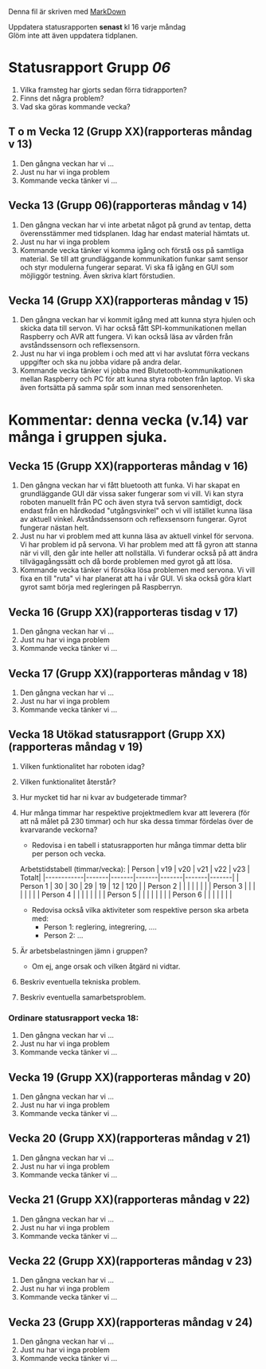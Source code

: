 Denna fil är skriven med [MarkDown](https://www.markdownguide.org/basic-syntax/)

Uppdatera statusrapporten **senast** kl 16 varje måndag  
Glöm inte att även uppdatera tidplanen.

# Statusrapport Grupp *06*

1. Vilka framsteg har gjorts sedan förra tidrapporten?
2. Finns det några problem?
3. Vad ska göras kommande vecka?

## T o m Vecka 12 (Grupp XX)(rapporteras måndag v 13)
1. Den gångna veckan har vi ...
2. Just nu har vi inga problem
3. Kommande vecka tänker vi ...

## Vecka 13 (Grupp 06)(rapporteras måndag v 14)
1. Den gångna veckan har vi inte arbetat något på grund av tentap, detta överensstämmer med tidsplanen. Idag har endast material hämtats ut. 
2. Just nu har vi inga problem
3. Kommande vecka tänker vi komma igång och förstå oss på samtliga material. Se till att grundläggande kommunikation funkar samt sensor och styr modulerna fungerar separat. Vi ska få igång en GUI som möjliggör testning. Även skriva klart förstudien. 

## Vecka 14 (Grupp XX)(rapporteras måndag v 15)
1. Den gångna veckan har vi kommit igång med att kunna styra hjulen och skicka data till servon. Vi har också fått SPI-kommunikationen mellan Raspberry och AVR att fungera. Vi kan också läsa av vården från avståndssensorn och reflexsensorn.
2. Just nu har vi inga problem i och med att vi har avslutat förra veckans uppgifter och ska nu jobba vidare på andra delar.
3. Kommande vecka tänker vi jobba med Blutetooth-kommunikationen mellan Raspberry och PC för att kunna styra roboten från laptop. Vi ska även fortsätta på samma spår som innan med sensorenheten. 
# Kommentar: denna vecka (v.14) var många i gruppen sjuka.

## Vecka 15 (Grupp XX)(rapporteras måndag v 16)
1. Den gångna veckan har vi fått bluetooth att funka. Vi har skapat en grundläggande GUI där vissa saker fungerar som vi vill. Vi kan styra roboten manuellt från PC och även styra två servon samtidigt, dock endast från en hårdkodad "utgångsvinkel" och vi vill istället kunna läsa av aktuell vinkel. Avståndssensorn och reflexsensorn fungerar. Gyrot fungerar nästan helt.
2. Just nu har vi problem med att kunna läsa av aktuell vinkel för servona. Vi har problem id på servona. Vi har problem med att få gyron att stanna när vi vill, den går inte heller att nollställa. Vi funderar också på att ändra tillvägagångssätt och då borde problemen med gyrot gå att lösa.
3. Kommande vecka tänker vi försöka lösa problemen med servona. Vi vill fixa en till "ruta" vi har planerat att ha i vår GUI. Vi ska också göra klart gyrot samt börja med regleringen på Raspberryn. 

## Vecka 16 (Grupp XX)(rapporteras tisdag v 17)
1. Den gångna veckan har vi ...
2. Just nu har vi inga problem
3. Kommande vecka tänker vi ...

## Vecka 17 (Grupp XX)(rapporteras måndag v 18)
1. Den gångna veckan har vi ...
2. Just nu har vi inga problem
3. Kommande vecka tänker vi ...

## Vecka 18 Utökad statusrapport (Grupp XX)(rapporteras måndag v 19)

1. Vilken funktionalitet har roboten idag?
2. Vilken funktionalitet återstår?
3. Hur mycket tid har ni kvar av budgeterade timmar?
4. Hur många timmar har respektive projektmedlem kvar att leverera (för att nå målet på 230 timmar) och hur ska dessa timmar fördelas över de kvarvarande veckorna? 
    - Redovisa i en tabell i statusrapporten hur många timmar detta blir per person och vecka. 
    
    Arbetstidstabell (timmar/vecka): 
    | Person     | v19   | v20   | v21   | v22   | v23   | Totalt| 
    |------------|-------|-------|-------|-------|-------|-------|
    | Person 1   | 30    | 30    | 29    | 19    | 12    | 120   |
    | Person 2   |       |       |       |       |       |       |
    | Person 3   |       |       |       |       |       |       |
    | Person 4   |       |       |       |       |       |       |
    | Person 5   |       |       |       |       |       |       |
    | Person 6   |       |       |       |       |       |       |
    
    - Redovisa också vilka aktiviteter som respektive person ska arbeta med:
        - Person 1: reglering, integrering, ....
        - Person 2: ...

5.  Är arbetsbelastningen jämn i gruppen? 
    - Om ej, ange orsak och vilken åtgärd ni vidtar.

6. Beskriv eventuella tekniska problem.
7. Beskriv eventuella samarbetsproblem.

### Ordinare statusrapport vecka 18:
1. Den gångna veckan har vi ...
2. Just nu har vi inga problem
3. Kommande vecka tänker vi ...

## Vecka 19 (Grupp XX)(rapporteras måndag v 20)
1. Den gångna veckan har vi ...
2. Just nu har vi inga problem
3. Kommande vecka tänker vi ...

## Vecka 20 (Grupp XX)(rapporteras måndag v 21)
1. Den gångna veckan har vi ...
2. Just nu har vi inga problem
3. Kommande vecka tänker vi ...

## Vecka 21 (Grupp XX)(rapporteras måndag v 22)
1. Den gångna veckan har vi ...
2. Just nu har vi inga problem
3. Kommande vecka tänker vi ...

## Vecka 22 (Grupp XX)(rapporteras måndag v 23)
1. Den gångna veckan har vi ...
2. Just nu har vi inga problem
3. Kommande vecka tänker vi ...

## Vecka 23 (Grupp XX)(rapporteras måndag v 24)
1. Den gångna veckan har vi ...
2. Just nu har vi inga problem
3. Kommande vecka tänker vi ...
